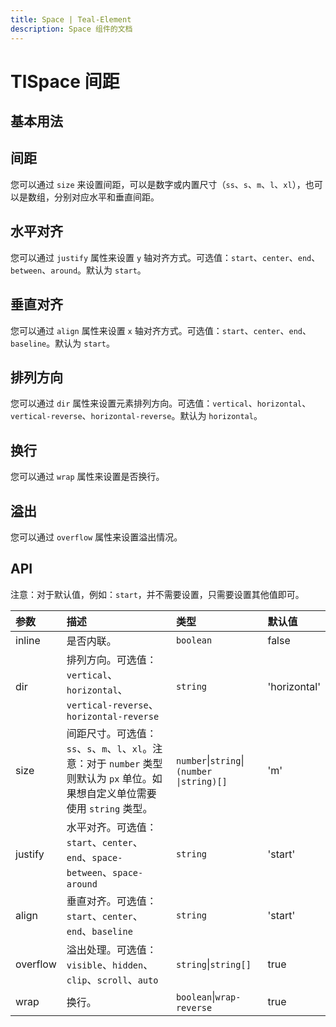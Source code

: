 ```yaml
---
title: Space | Teal-Element
description: Space 组件的文档
---
```


# TlSpace 间距

## 基本用法

<preview path="../demo/space/basic.vue" title="基础用法" description="Space 组件的基础用法"></preview>

## 间距

您可以通过 `size` 来设置间距，可以是数字或内置尺寸（`ss`、`s`、`m`、`l`、`xl`），也可以是数组，分别对应水平和垂直间距。

<preview path="../demo/space/size.vue" title="基础用法" description="Space 组件的基础用法"></preview>

## 水平对齐

您可以通过 `justify` 属性来设置 `y` 轴对齐方式。可选值：`start`、`center`、`end`、`between`、`around`。默认为 `start`。

<preview path="../demo/space/justify.vue" title="基础用法" description="Space 组件的基础用法"></preview>

## 垂直对齐

您可以通过 `align` 属性来设置 `x` 轴对齐方式。可选值：`start`、`center`、`end`、`baseline`。默认为 `start`。

<preview path="../demo/space/align.vue" title="基础用法" description="Space 组件的基础用法"></preview>

## 排列方向

您可以通过 `dir` 属性来设置元素排列方向。可选值：`vertical`、`horizontal`、`vertical-reverse`、`horizontal-reverse`。默认为 `horizontal`。

<preview path="../demo/space/dir.vue" title="基础用法" description="Space 组件的基础用法"></preview>

## 换行

您可以通过 `wrap` 属性来设置是否换行。

<preview path="../demo/space/wrap.vue" title="基础用法" description="Space 组件的基础用法"></preview>

## 溢出

您可以通过 `overflow` 属性来设置溢出情况。

<preview path="../demo/space/overflow.vue" title="基础用法" description="Space 组件的基础用法"></preview>

## API

注意：对于默认值，例如：`start`，并不需要设置，只需要设置其他值即可。

| 参数     | 描述                                                                                                                              | 类型                                      | 默认值       |
| :------- | :-------------------------------------------------------------------------------------------------------------------------------- | :---------------------------------------- | :----------- |
| inline   | 是否内联。                                                                                                                        | `boolean`                                 | false        |
| dir      | 排列方向。可选值：`vertical`、`horizontal`、`vertical-reverse`、`horizontal-reverse`                                              | `string`                                  | 'horizontal' |
| size     | 间距尺寸。可选值：`ss`、`s`、`m`、`l`、`xl`。注意：对于 `number` 类型则默认为 `px` 单位。如果想自定义单位需要使用 `string` 类型。 | `number`\|`string`\|`(number \|string)[]` | 'm'          |
| justify  | 水平对齐。可选值：`start`、`center`、`end`、`space-between`、`space-around`                                                       | `string`                                  | 'start'      |
| align    | 垂直对齐。可选值：`start`、`center`、`end`、`baseline`                                                                            | `string`                                  | 'start'      |
| overflow | 溢出处理。可选值：`visible`、`hidden`、`clip`、`scroll`、`auto`                                                                   | `string`\|`string[]`                      | true         |
| wrap     | 换行。                                                                                                                            | `boolean`\|`wrap-reverse`                 | true         |
